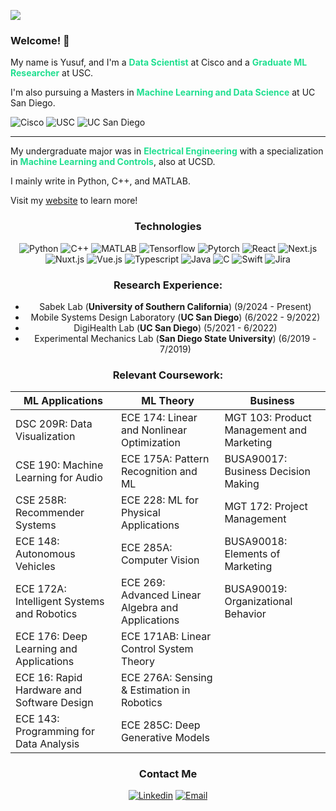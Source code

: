 ![](https://komarev.com/ghpvc/?username=ymorsi7)

### Welcome! 👋


My name is Yusuf, and I'm a <span style = "color:#20df90">**Data Scientist**</span> at Cisco and a <span style = "color:#20df90">**Graduate ML Researcher**</span> at USC.

I'm also pursuing a Masters in <span style = "color:#20df90">**Machine Learning and Data Science**</span> at UC San Diego. 


![Cisco](https://img.shields.io/badge/cisco-049FD9?style=for-the-badge&logo=cisco&logoColor=white) ![USC](https://img.shields.io/badge/USC-990000?style=for-the-badge&logo=usc&logoColor=gold) ![UC San Diego](https://img.shields.io/badge/UC_San_Diego-182B49?style=for-the-badge)
<be><hr>
My undergraduate major was in <span style = "color:#20df90">**Electrical Engineering**</span> with a specialization in <span style = "color:#20df90">**Machine Learning and Controls**</span>, also at UCSD.

I mainly write in Python, C++, and MATLAB.

Visit my [website](https://ymorsi.com/) to learn more!


<center>

<!-- ![Github Stats](https://github-readme-stats.vercel.app/api?username=ymorsi7&show_icons=true&title_color=fff&icon_color=79ff97&text_color=9f9f9f&bg_color=151515) -->

<!-- 
[![GitHub Streak](https://github-readme-streak-stats.herokuapp.com?user=ymorsi7&theme=dark&mode=weekly)](https://git.io/streak-stats) -->

### Technologies

![Python](https://img.shields.io/badge/python-%230077b5.svg?style=for-the-badge&logo=python&logoColor=%23F7DF1E) ![C++](https://img.shields.io/badge/C++-%23df2c.svg?style=for-the-badge&logo=cpp&logoColor=%23F7DF1E) ![MATLAB](https://img.shields.io/badge/MATLAB-%23e34f2c.svg?style=for-the-badge&logo=matlab&logoColor=%23F7DF1E)   ![Tensorflow](https://img.shields.io/badge/tensorflow-%23323330.svg?style=for-the-badge&logo=tensorflow&logoColor=%2523F7DF1E) ![Pytorch](https://img.shields.io/badge/Pytorch-%23323330.svg?style=for-the-badge&logo=Pytorch&logoColor=%2523F7DF1E) ![React](https://img.shields.io/badge/react-%23323330.svg?style=for-the-badge&logo=react&logoColor=%2361DBFB) ![Next.js](https://img.shields.io/badge/next.js-%23323330.svg?style=for-the-badge&logo=next.js&logoColor=%2523F7DF1E)  ![Nuxt.js](https://img.shields.io/badge/Nuxt.js-%23323330.svg?style=for-the-badge&logo=nuxt.js&logoColor=%2523F7DF1E) ![Vue.js](https://img.shields.io/badge/Vue.js-%23323330.svg?style=for-the-badge&logo=Vue.js&logoColor=%2523F7DF1E) ![Typescript](https://img.shields.io/badge/Typescript-%23323330.svg?style=for-the-badge&logo=Typescript&logoColor=%2523F7DF1E) ![Java](https://img.shields.io/badge/Java-%23323330.svg?style=for-the-badge&logo=Java&logoColor=%2523F7DF1E) 
![C](https://img.shields.io/badge/C-%23323330.svg?style=for-the-badge&logo=C&logoColor=%2523F7DF1E) ![Swift](https://img.shields.io/badge/Swift-%23323330.svg?style=for-the-badge&logo=Swift&logoColor=%2523F7DF1E)  ![Jira](https://img.shields.io/badge/Jira-%23323330.svg?style=for-the-badge&logo=Jira&logoColor=%2523F7DF1E)

### Research Experience:

- Sabek Lab (**University of Southern California**) (9/2024 - Present)
- Mobile Systems Design Laboratory (**UC San Diego**) (6/2022 - 9/2022)
- DigiHealth Lab (**UC San Diego**) (5/2021 - 6/2022)
- Experimental Mechanics Lab (**San Diego State University**) (6/2019 - 7/2019)

### Relevant Coursework:

| ML Applications | ML Theory | Business |
|----------------|-----------|----------|
| DSC 209R: Data Visualization | ECE 174: Linear and Nonlinear Optimization | MGT 103: Product Management and Marketing |
| CSE 190: Machine Learning for Audio | ECE 175A: Pattern Recognition and ML | BUSA90017: Business Decision Making |
| CSE 258R: Recommender Systems | ECE 228: ML for Physical Applications | MGT 172: Project Management |
| ECE 148: Autonomous Vehicles | ECE 285A: Computer Vision | BUSA90018: Elements of Marketing |
| ECE 172A: Intelligent Systems and Robotics | ECE 269: Advanced Linear Algebra and Applications | BUSA90019: Organizational Behavior |
| ECE 176: Deep Learning and Applications | ECE 171AB: Linear Control System Theory | |
| ECE 16: Rapid Hardware and Software Design | ECE 276A: Sensing & Estimation in Robotics | |
| ECE 143: Programming for Data Analysis | ECE 285C: Deep Generative Models | |

### Contact Me

[![Linkedin](https://img.shields.io/badge/-LinkedIn-%230077b5?style=for-the-badge&logo=Linkedin&logoColor=white)](https://www.linkedin.com/in/yusufmorsi/) [![Email](https://img.shields.io/badge/-Email-%230077b5?style=for-the-badge&logo=Gmail&logoColor=white)](mailto:ymorsi7@gmail.com)


</center>


